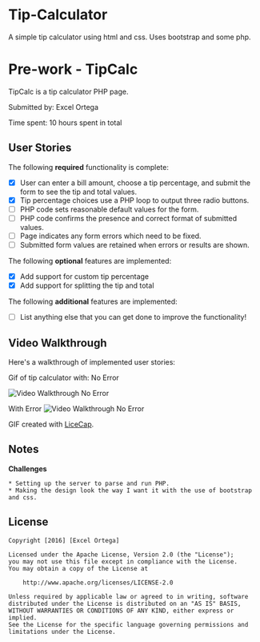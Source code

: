 # Tip-Calculator
A simple tip calculator using html and css. Uses bootstrap and some php.

# Pre-work - TipCalc

TipCalc is a tip calculator PHP page.

Submitted by: Excel Ortega

Time spent: 10 hours spent in total

## User Stories

The following **required** functionality is complete:
* [x] User can enter a bill amount, choose a tip percentage, and submit the form to see the tip and total values.
* [x] Tip percentage choices use a PHP loop to output three radio buttons.
* [ ] PHP code sets reasonable default values for the form.
* [ ] PHP code confirms the presence and correct format of submitted values.
* [ ] Page indicates any form errors which need to be fixed.
* [ ] Submitted form values are retained when errors or results are shown.

The following **optional** features are implemented:
* [x] Add support for custom tip percentage
* [x] Add support for splitting the tip and total

The following **additional** features are implemented:

* [ ] List anything else that you can get done to improve the functionality!

## Video Walkthrough

Here's a walkthrough of implemented user stories:

Gif of tip calculator with:
No Error
<!-- <img src='http://i.imgur.com/link/to/your/gif/file.gif' title='Video Walkthrough' width='' alt='Video Walkthrough' /> -->
<img src='http://imgur.com/JCfvkZi.gif' title='Video Walkthrough No Error' width='' alt='Video Walkthrough No Error' />

With Error
<img src='http://imgur.com/clzVE34.gif' title='Video Walkthrough No Error' width='' alt='Video Walkthrough No Error' />

GIF created with [LiceCap](http://www.cockos.com/licecap/).

## Notes

__Challenges__

    * Setting up the server to parse and run PHP.
    * Making the design look the way I want it with the use of bootstrap and css.

## License

    Copyright [2016] [Excel Ortega]

    Licensed under the Apache License, Version 2.0 (the "License");
    you may not use this file except in compliance with the License.
    You may obtain a copy of the License at

        http://www.apache.org/licenses/LICENSE-2.0

    Unless required by applicable law or agreed to in writing, software
    distributed under the License is distributed on an "AS IS" BASIS,
    WITHOUT WARRANTIES OR CONDITIONS OF ANY KIND, either express or implied.
    See the License for the specific language governing permissions and
    limitations under the License.
